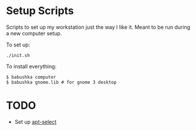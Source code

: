 # Setup Scripts

Scripts to set up my workstation just the way I like it. Meant to be run during a new computer setup.

To set up:

```
./init.sh
```

To install everything:

```
$ babushka computer
$ babushka gnome.lib # for gnome 3 desktop
```

# TODO

 - Set up [apt-select](https://github.com/jblakeman/apt-select)
